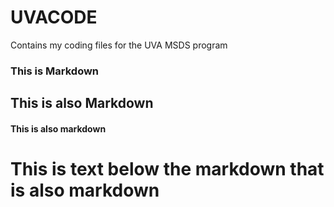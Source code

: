 # UVACODE
Contains my coding files for the UVA MSDS program 

### This is Markdown 

## This is also Markdown

#### This is also markdown
# This is text below the markdown that is also markdown
